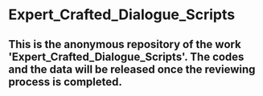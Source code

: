 # Expert_Crafted_Dialogue_Scripts
## This is the anonymous repository of the work 'Expert_Crafted_Dialogue_Scripts'. The codes and the data will be released once the reviewing process is completed.
